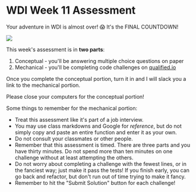 # WDI Week 11 Assessment

Your adventure in WDI is almost over! 😱 It's the FINAL COUNTDOWN!

![](https://media1.giphy.com/media/ntHRTkAOukqYg/200.gif)

This week's assessment is in **two parts**:

1. Conceptual - you'll be answering multiple choice questions on paper
2. Mechanical - you'll be completing code challenges on [qualified.io](https://www.qualified.io/)

Once you complete the conceptual portion, turn it in and I will slack you a link to the mechanical portion.

Please close your computers for the conceptual portion!

Some things to remember for the mechanical portion:

- Treat this assessment like it's part of a job interview.
- You may use class markdowns and Google for *reference*, but do not simply copy and paste an entire function and enter it as your own.
- Do not consult your classmates or other people.
- Remember that this assessment is timed. There are three parts and you have thirty minutes. Do not spend more than ten minutes on one challenge without at least attempting the others.
- Do not worry about completing a challenge with the fewest lines, or in the fanciest way; just make it pass the tests! If you finish early, you can go back and refactor, but don't run out of time trying to make it fancy.
- Remember to hit the "Submit Solution" button for each challenge!